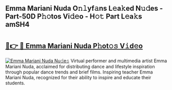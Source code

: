 ## Emma Mariani Nuda O𝚗𝚕yf𝚊ns L𝚎a𝚔ed N𝚞𝚍es - Part-50D P𝚑𝚘tos Vi𝚍𝚎o - H𝚘𝚝 Part L𝚎a𝚔s amSH4

# <h2><a href="http://kfaa0o.oniu.top/?m=Emma+Mariani+Nuda">🔗👉 🔴 Emma Mariani Nuda P𝚑ot𝚘𝚜 V𝚒d𝚎o</a></h2>

[![Emma Mariani Nuda Nu𝚍e𝚜](https://i.imgur.com/0qMVB7G.gif)](http://kfaa0o.oniu.top/?m=Emma+Mariani+Nuda)
Virtual performer and multimedia artist Emma Mariani Nuda, acclaimed for distributing dance and lifestyle inspiration through popular dance trends and brief films. Inspiring teacher Emma Mariani Nuda, recognized for their ability to inspire and educate their students.  
